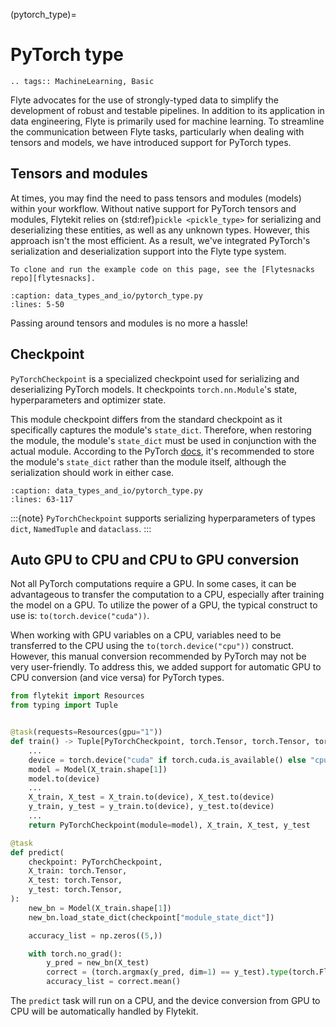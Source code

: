 
(pytorch_type)=

# PyTorch type

```{eval-rst}
.. tags:: MachineLearning, Basic
```

Flyte advocates for the use of strongly-typed data to simplify the development of robust and testable pipelines. In addition to its application in data engineering, Flyte is primarily used for machine learning.
To streamline the communication between Flyte tasks, particularly when dealing with tensors and models, we have introduced support for PyTorch types.

## Tensors and modules

At times, you may find the need to pass tensors and modules (models) within your workflow. Without native support for PyTorch tensors and modules, Flytekit relies on {std:ref}`pickle <pickle_type>` for serializing and deserializing these entities, as well as any unknown types. However, this approach isn't the most efficient. As a result, we've integrated PyTorch's serialization and deserialization support into the Flyte type system.

```{note}
To clone and run the example code on this page, see the [Flytesnacks repo][flytesnacks].
```

```{literalinclude} /examples/data_types_and_io/data_types_and_io/pytorch_type.py
:caption: data_types_and_io/pytorch_type.py
:lines: 5-50
```

Passing around tensors and modules is no more a hassle!

## Checkpoint

`PyTorchCheckpoint` is a specialized checkpoint used for serializing and deserializing PyTorch models.
It checkpoints `torch.nn.Module`'s state, hyperparameters and optimizer state.

This module checkpoint differs from the standard checkpoint as it specifically captures the module's `state_dict`.
Therefore, when restoring the module, the module's `state_dict` must be used in conjunction with the actual module.
According to the PyTorch [docs](https://pytorch.org/tutorials/beginner/saving_loading_models.html#save-load-entire-model),
it's recommended to store the module's `state_dict` rather than the module itself,
although the serialization should work in either case.

```{literalinclude} /examples/data_types_and_io/data_types_and_io/pytorch_type.py
:caption: data_types_and_io/pytorch_type.py
:lines: 63-117
```

:::{note}
`PyTorchCheckpoint` supports serializing hyperparameters of types `dict`, `NamedTuple` and `dataclass`.
:::

## Auto GPU to CPU and CPU to GPU conversion

Not all PyTorch computations require a GPU. In some cases, it can be advantageous to transfer the
computation to a CPU, especially after training the model on a GPU.
To utilize the power of a GPU, the typical construct to use is: `to(torch.device("cuda"))`.

When working with GPU variables on a CPU, variables need to be transferred to the CPU using the `to(torch.device("cpu"))` construct.
However, this manual conversion recommended by PyTorch may not be very user-friendly.
To address this, we added support for automatic GPU to CPU conversion (and vice versa) for PyTorch types.

```python
from flytekit import Resources
from typing import Tuple


@task(requests=Resources(gpu="1"))
def train() -> Tuple[PyTorchCheckpoint, torch.Tensor, torch.Tensor, torch.Tensor]:
    ...
    device = torch.device("cuda" if torch.cuda.is_available() else "cpu")
    model = Model(X_train.shape[1])
    model.to(device)
    ...
    X_train, X_test = X_train.to(device), X_test.to(device)
    y_train, y_test = y_train.to(device), y_test.to(device)
    ...
    return PyTorchCheckpoint(module=model), X_train, X_test, y_test

@task
def predict(
    checkpoint: PyTorchCheckpoint,
    X_train: torch.Tensor,
    X_test: torch.Tensor,
    y_test: torch.Tensor,
):
    new_bn = Model(X_train.shape[1])
    new_bn.load_state_dict(checkpoint["module_state_dict"])

    accuracy_list = np.zeros((5,))

    with torch.no_grad():
        y_pred = new_bn(X_test)
        correct = (torch.argmax(y_pred, dim=1) == y_test).type(torch.FloatTensor)
        accuracy_list = correct.mean()
```

The `predict` task will run on a CPU, and
the device conversion from GPU to CPU will be automatically handled by Flytekit.

[flytesnacks]: https://github.com/flyteorg/flytesnacks/tree/master/examples/data_types_and_io/
